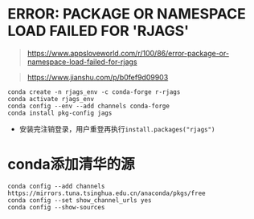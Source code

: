 # ERROR: PACKAGE OR NAMESPACE LOAD FAILED FOR 'RJAGS'

> https://www.appsloveworld.com/r/100/86/error-package-or-namespace-load-failed-for-rjags

> https://www.jianshu.com/p/b0fef9d09903


``` shell
conda create -n rjags_env -c conda-forge r-rjags
conda activate rjags_env
conda config --env --add channels conda-forge
conda install pkg-config jags
```

* 安装完注销登录，用户重登再执行```install.packages("rjags")```

# conda添加清华的源

``` shell
conda config --add channels https://mirrors.tuna.tsinghua.edu.cn/anaconda/pkgs/free
conda config --set show_channel_urls yes
conda config --show-sources
```